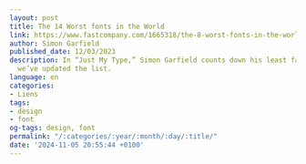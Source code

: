 ```yaml
---
layout: post
title: The 14 Worst fonts in the World
link: https://www.fastcompany.com/1665318/the-8-worst-fonts-in-the-world
author: Simon Garfield
published_date: 12/03/2023
description: In “Just My Type,” Simon Garfield counts down his least favorite typefaces—and
  we’ve updated the list.
language: en
categories:
- Liens
tags:
- design
- font
og-tags: design, font
permalink: "/:categories/:year/:month/:day/:title/"
date: '2024-11-05 20:55:44 +0100'
---
```

